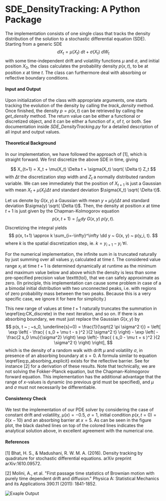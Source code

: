 
# SDE\_DensityTracking:  A Python Package

The implementation consists of one single class that tracks the density distribution of the solution to a stochastic differential equation (SDE). Starting from a generic SDE
$$
d X_t = \mu(X_t)~  d t + \sigma(X_t)  ~d W_t
$$
with some time-independent drift and volatility functions $\mu$ and $\sigma$, and initial position $X_0$, the class calculates the probability density $p(x,t)$, to be at position $x$ at time $t$. The class can furthermore deal with absorbing or reflective boundary conditions.

#### Input and Output

Upon initialization of the class with appropriate arguments, one starts tracking the evolution of the density by calling the *track\_density* method. Once finished, the density $p = p(x,t)$ can be retrieved by calling the *get\_density* method. The return value can be either a functional or discretized object, and it can be either a function of $x$, of $t$, or both. See documentation inside *SDE\_DensityTracking.py* for a detailed description of all input and output values.

#### Theoretical Background

In our implementation, we have followed the approach of [1], which is straight forward. We first discretize the above SDE in time, giving

$$
X_{t+1} = X_t +  \mu(X_t) \Delta t + \sigma(X_t) \sqrt{ \Delta t} Z_t
$$
with $\Delta t$ the discretization step width and $Z_t$ a normally distributed random variable. We can see immediately that the position of $X_{t+1}$ is just a Gaussian with mean $X_t +  \mu(X_t) \Delta t$ and standard deviation $\sigma(X_t) \sqrt{ \Delta t}$.

Let us denote by $G(x,y)$ a Gaussian with mean $y+\mu(y) \Delta t$ and standard deviation $\sigma(y) \sqrt{ \Delta t}$. Then, the density at position $x$ at time $t+1$ is just given by the Chapman-Kolmogorov equation
$$
p(x, t+1) = \int_{\mathbb{R}} d y ~ G(x, y) ~ p(y, t).
$$
Discretizing the integral yields
$$
p(x, t+1) \approx k  \sum_{i=-\infty}^\infty  \dd y ~ G(x, y) ~ p(y_i, t).
$$
where $k$ is the spatial discretization step, ie. $k = y_{i+1}-y_i ~ \forall i$.

For the numerical implementation, the infinite sum in is truncated naturally by just summing over all values $y_i$ calculated at time $t$. The considered value range $x_i$ at time $t+1$ is determined dynamically at runtime as the minimum and maximum value below and above which the density is less than some pre-specified precision value \texttt{tol}, that we can safely approximate as zero. (In principle, this implementation can cause some problem in case of a a bimodal initial distribution with two unconnected peaks, i.e. with regions of zero probability mass between the two peaks. Because this is a very specific case, we ignore it for here for simplicity.)

This new range of values at time $t+1$ naturally truncates the summation in \eqref{eq:CK_discrete} in the next iteration, and so on. If there is an absorbing boundary, we must just replace the Gaussian $G(x,y)$ by 
$$
p(s, t ~ ; ~s_0, \underline{s}=0) = \frac{1}{\sqrt{2 \pi \sigma^2 t}} = \left[  \exp \left( - \frac{ ( s_0 + \mu t - s )^2 }{2 \sigma^2 t} \right)  - \exp \left( - \frac{2 s_0 \mu}{\sigma^2} \right) \exp \left(- \frac{  ( s_0 - \mu t + s )^2 }{2 \sigma^2 t} \right) \right],
$$
which is the density of a random walk with drift $\mu$ and volatility $\sigma$, in presence of an absorbing boundary at $s = 0$. A formula similar to equation \eqref{eq:p_absorbing_explicit} exists for the reflective barrier. See for  instance [2] for a derivation of these results. 
Note that technically, we are not solving the Fokker-Planck equation, but the Chapman-Kolmogorov forward equation. This implementation has the additional advantage that the range of $x$-values is dynamic (no previous grid must be specified), and $\mu$ and $\sigma$ must not necessarily be differentiable.

#### Consistency Check

We test the implementation of our PDE solver by considering the case of constant drift and volatility, $\mu(x) =  -0.5, ~\sigma = 1$, initial condition $p(x, t=0) = \delta(x-10)$ and an absorbing barrier at $x=5$.  As can be seen in the figure plot, the black dashed lines on top of the colored lines indicates the analytical solution above, in excellent agreement with the numerical one.


#### References
[1] Bhat, H. S., & Madushani, R. W. M. A. (2016). Density tracking by quadrature for stochastic differential equations. arXiv preprint arXiv:1610.09572.

[2] Molini, A., et al. "First passage time statistics of Brownian motion with purely time dependent drift and
        diffusion." Physica A: Statistical Mechanics and its Applications 390.11 (2011): 1841-1852.


![Exaple Output](https://github.com/lerasc/SDE_DensityTracking/blob/master/PDE_solution.png)